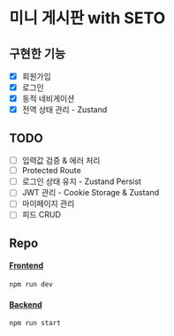 # 미니 게시판 with SETO

## 구현한 기능

- [x] 회원가입
- [x] 로그인
- [x] 동적 네비게이션
- [x] 전역 상태 관리 - Zustand

## TODO

- [ ] 입력값 검증 & 에러 처리
- [ ] Protected Route
- [ ] 로그인 상태 유지 - Zustand Persist
- [ ] JWT 관리 - Cookie Storage & Zustand
- [ ] 마이페이지 관리
- [ ] 피드 CRUD

## Repo

#### [Frontend](https://github.com/mynolog/with-seto)

```bash
npm run dev
```

#### [Backend](https://github.com/SonSETO/withMinHo)

```bash
npm run start
```

